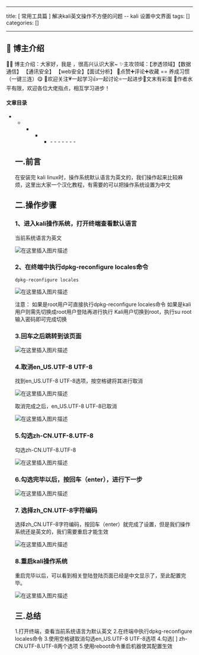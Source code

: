 
--- 
title:  [ 常用工具篇 ] 解决kali英文操作不方便的问题 -- kali 设置中文界面 
tags: []
categories: [] 

---
>  
 <h2>🍬 博主介绍</h2> 
 👨‍🎓 博主介绍：大家好，我是  ，很高兴认识大家~ ✨主攻领域：【渗透领域】【数据通信】 【通讯安全】 【web安全】【面试分析】 🎉点赞➕评论➕收藏 == 养成习惯（一键三连）😋 🎉欢迎关注💗一起学习👍一起讨论⭐️一起进步📝文末有彩蛋 🙏作者水平有限，欢迎各位大佬指点，相互学习进步！ 




#### 文章目录
- - - - <ul><li>- - - - - - - 


## 一.前言

>  
 在安装完 kali linux时，操作系统默认语言为英文的，我们操作起来比较麻烦，这里出大家一个汉化教程，有需要的可以把操作系统设置为中文 


## 二.操作步骤

### 1、进入kali操作系统，打开终端查看默认语言

>  
 当前系统语言为英文 


<img src="https://img-blog.csdnimg.cn/8931b80d1bd84f14ae6ff76ff5c811b0.png" alt="在这里插入图片描述">

### 2、在终端中执行dpkg-reconfigure locales命令

```
dpkg-reconfigure locales

```

<img src="https://img-blog.csdnimg.cn/32869c144d7f4287a3163a12852e598c.png" alt="在这里插入图片描述">

>  
 注意： 如果是root用户可直接执行dpkg-reconfigure locales命令 如果是kali用户则需先切换成root用户登陆再进行执行 Kali用户切换到root，执行su root输入密码即可完成切换 


### 3.回车之后跳转到该页面

<img src="https://img-blog.csdnimg.cn/01774fd1cb9d49e5b678d50601fee696.png" alt="在这里插入图片描述">

### 4.取消en_US.UTF-8 UTF-8

>  
 找到en_US.UTF-8 UTF-8选项，按空格键将其进行取消 


<img src="https://img-blog.csdnimg.cn/7c5d3f4b1fef46d28c0a27e22f6d71b6.png" alt="在这里插入图片描述">

>  
 取消完成之后，en_US.UTF-8 UTF-8已取消 


<img src="https://img-blog.csdnimg.cn/3e5f4a9da7754c95b00a4b5ad3b1f9d4.png" alt="在这里插入图片描述">

### 5.勾选zh-CN.UTF-8.UTF-8

>  
 勾选zh-CN.UTF-8.UTF-8 


<img src="https://img-blog.csdnimg.cn/237019ce8d174bab8b40495d775e74cd.png" alt="在这里插入图片描述">

### 6.勾选完毕以后，按回车（enter），进行下一步

<img src="https://img-blog.csdnimg.cn/f364de918d3c421bbe357d0fb2cc3b5d.png" alt="在这里插入图片描述">

### 7. 选择zh_CN.UTF-8字符编码

>  
 选择zh_CN.UTF-8字符编码，按回车（enter）就完成了设置，但是我们操作系统还是英文的，我们需要重启才能生效 


<img src="https://img-blog.csdnimg.cn/7fc8c7cbcbb843b88a66bb05636677d5.png" alt="在这里插入图片描述">

### 8.重启kali操作系统

>  
 重启完毕以后，可以看到相关登陆登陆页面已经是中文显示了，至此配置完毕。 


<img src="https://img-blog.csdnimg.cn/a6669034d40146a0b8b4493c88384275.png" alt="在这里插入图片描述">

## 三.总结

>  
 1.打开终端，查看当前系统语言为默认英文 2.在终端中执行dpkg-reconfigure locales命令 3.使用空格键取消勾选en_US.UTF-8 UTF-8选项 4.勾选[ ] zh-CN.UTF-8.UTF-8两个选项 5.使用reboot命令重启机器使其配置生效 

